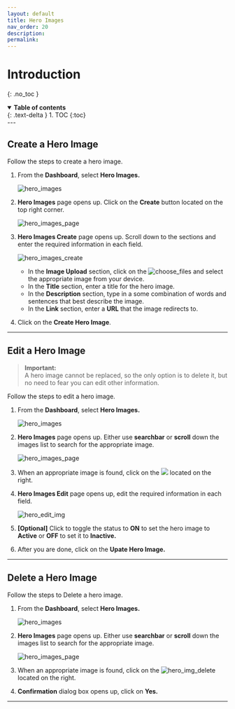 ```yaml
---
layout: default
title: Hero Images
nav_order: 20
description:
permalink:
---
```


# Introduction

{: .no_toc }

<details open markdown="block">
  <summary>
    <b>Table of contents</b>
  </summary>
  {: .text-delta }
1. TOC
{:toc}
</details>
---

## Create a Hero Image

Follow the steps to create a hero image.

1. From the **Dashboard**, select **Hero Images.**

   ![hero_images](../../images/heroimages/heroimgdash.png)

2. **Hero Images** page opens up. Click on the **Create** button located on the top right corner.

   ![hero_images_page](../../images/heroimages/hero_img_pages.png)

3. **Hero Images Create** page opens up. Scroll down to the sections and enter the required information in each field.

   ![hero_images_create](../../images/heroimages/hero_img_create.png)

   - In the **Image Upload** section, click on the ![choose_files](../../images/buttons/herochfiles.png) and select the appropriate image from your device.
   - In the **Title** section, enter a title for the hero image.
   - In the **Description** section, type in a some combination of words and sentences that best describe the image.
   - In the **Link** section, enter a **URL** that the image redirects to.

4. Click on the **Create Hero Image**.

---

## Edit a Hero Image

> **Important:**<br>
> A hero image cannot be replaced, so the only option is to delete it, but no need to fear you can edit other information.

Follow the steps to edit a hero image.

1. From the **Dashboard**, select **Hero Images.**

   ![hero_images](../../images/heroimages/heroimgdash.png)

2. **Hero Images** page opens up. Either use **searchbar** or **scroll** down the images list to search for the appropriate image.

   ![hero_images_page](../../images/heroimages/hero_img_pages.png)

3. When an appropriate image is found, click on the ![](../../images/buttons/herocheck.png) located on the right.
4. **Hero Images Edit** page opens up, edit the required information in each field.

   ![hero_edit_img](../../images/heroimages/hero_img_edit.png)

5. **[Optional]** Click to toggle the status to **ON** to set the hero image to **Active** or **OFF** to set it to **Inactive.**
6. After you are done, click on the **Upate Hero Image.**

---

## Delete a Hero Image

Follow the steps to Delete a hero image.

1. From the **Dashboard**, select **Hero Images.**

   ![hero_images](../../images/heroimages/heroimgdash.png)

2. **Hero Images** page opens up. Either use **searchbar** or **scroll** down the images list to search for the appropriate image.

   ![hero_images_page](../../images/heroimages/hero_img_pages.png)

3. When an appropriate image is found, click on the ![hero_img_delete](../../images/buttons/herodel.png) located on the right.
4. **Confirmation** dialog box opens up, click on **Yes.**

---
